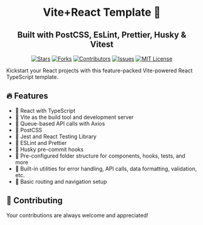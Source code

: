 <h1 align="center">Vite+React Template 🚀</h1>
<h2 align="center">Built with PostCSS, EsLint, Prettier, Husky & Vitest</h2>
<div align="center">

[![Stars](https://img.shields.io/github/stars/olegkron/vite-ts-react-template.svg?style=social)](https://github.com/olegkron/vite-ts-react-template/stargazers) [![Forks](https://img.shields.io/github/forks/olegkron/vite-ts-react-template.svg?style=social)](https://github.com/username/repo/network/members) [![Contributors](https://img.shields.io/github/contributors/olegkron/vite-ts-react-template.svg)](https://github.com/olegkron/vite-ts-react-template/graphs/contributors) [![Issues](https://img.shields.io/github/issues/olegkron/vite-ts-react-template.svg)](https://github.com/olegkron/vite-ts-react-template/issues) [![MIT License](https://img.shields.io/github/license/olegkron/vite-ts-react-template.svg)](https://github.com/olegkron/vite-ts-react-template/blob/main/LICENSE)

</div>
Kickstart your React projects with this feature-packed Vite-powered React TypeScript template.

## 🔥 Features

- 🔷 React with TypeScript
- 🚀 Vite as the build tool and development server
- 🔄 Queue-based API calls with Axios
- 🎨 PostCSS
- 🧪 Jest and React Testing Library
- 📐 ESLint and Prettier
- 🐶 Husky pre-commit hooks
- 📂 Pre-configured folder structure for components, hooks, tests, and more
- 🔧 Built-in utilities for error handling, API calls, data formatting, validation, etc.
- 🚦 Basic routing and navigation setup

## 🙌 Contributing

Your contributions are always welcome and appreciated!
